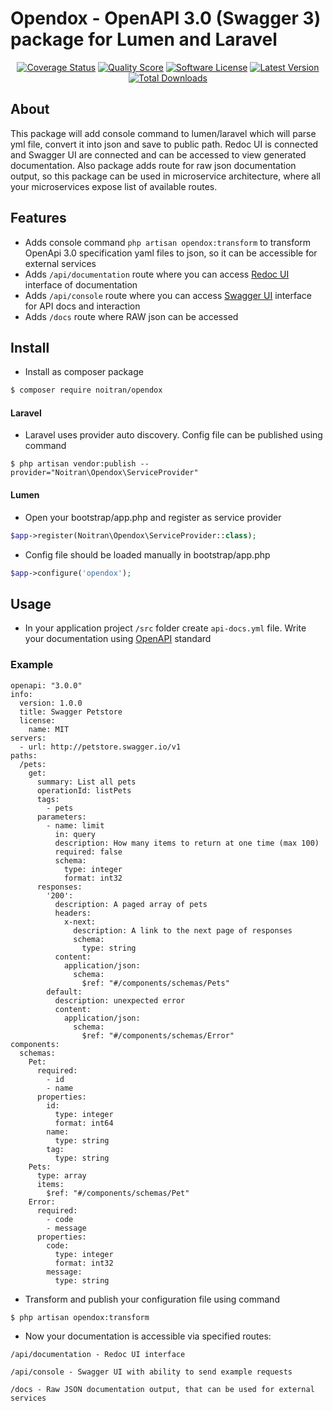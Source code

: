 Opendox - OpenAPI 3.0 (Swagger 3) package for Lumen and Laravel
====================

<p align="center">
<a href="https://scrutinizer-ci.com/g/noitran/opendox/code-structure"><img src="https://img.shields.io/scrutinizer/coverage/g/noitran/opendox.svg?style=flat-square" alt="Coverage Status"></img></a>
<a href="https://scrutinizer-ci.com/g/noitran/opendox"><img src="https://img.shields.io/scrutinizer/g/noitran/opendox.svg?style=flat-square" alt="Quality Score"></img></a>
<a href="LICENSE"><img src="https://img.shields.io/badge/license-MIT-brightgreen.svg?style=flat-square" alt="Software License"></img></a>
<a href="https://github.com/noitran/opendox/releases"><img src="https://img.shields.io/github/release/noitran/opendox.svg?style=flat-square" alt="Latest Version"></img></a>
<a href="https://packagist.org/packages/iocaste/opendox"><img src="https://img.shields.io/packagist/dt/iocaste/opendox.svg?style=flat-square" alt="Total Downloads"></img></a>
</p>

## About

This package will add console command to lumen/laravel which will parse yml file, convert it into json and save to public path.
Redoc UI is connected and Swagger UI are connected and can be accessed to view generated documentation.
Also package adds route for raw json documentation output, so this package can be used in microservice architecture, where all your microservices expose list of available routes.

## Features

* Adds console command `php artisan opendox:transform` to transform OpenApi 3.0 specification yaml files to json, so it can be accessible for external services
* Adds `/api/documentation` route where you can access <a href="https://github.com/Rebilly/ReDoc">Redoc UI</a> interface of documentation
* Adds `/api/console` route where you can access <a href="https://github.com/swagger-api/swagger-ui">Swagger UI</a> interface for API docs and interaction
* Adds `/docs` route where RAW json can be accessed

## Install

* Install as composer package

```bash
$ composer require noitran/opendox
```

#### Laravel

* Laravel uses provider auto discovery. Config file can be published using command

```
$ php artisan vendor:publish --provider="Noitran\Opendox\ServiceProvider"
```

#### Lumen

* Open your bootstrap/app.php and register as service provider

```php
$app->register(Noitran\Opendox\ServiceProvider::class);
```

* Config file should be loaded manually in bootstrap/app.php

```php
$app->configure('opendox');
```

## Usage

* In your application project `/src` folder create `api-docs.yml` file. Write your documentation using <a href="https://github.com/OAI/OpenAPI-Specification/blob/master/versions/3.0.0.md">OpenAPI</a> standard

### Example

```
openapi: "3.0.0"
info:
  version: 1.0.0
  title: Swagger Petstore
  license:
    name: MIT
servers:
  - url: http://petstore.swagger.io/v1
paths:
  /pets:
    get:
      summary: List all pets
      operationId: listPets
      tags:
        - pets
      parameters:
        - name: limit
          in: query
          description: How many items to return at one time (max 100)
          required: false
          schema:
            type: integer
            format: int32
      responses:
        '200':
          description: A paged array of pets
          headers:
            x-next:
              description: A link to the next page of responses
              schema:
                type: string
          content:
            application/json:
              schema:
                $ref: "#/components/schemas/Pets"
        default:
          description: unexpected error
          content:
            application/json:
              schema:
                $ref: "#/components/schemas/Error"
components:
  schemas:
    Pet:
      required:
        - id
        - name
      properties:
        id:
          type: integer
          format: int64
        name:
          type: string
        tag:
          type: string
    Pets:
      type: array
      items:
        $ref: "#/components/schemas/Pet"
    Error:
      required:
        - code
        - message
      properties:
        code:
          type: integer
          format: int32
        message:
          type: string
```

* Transform and publish your configuration file using command

```bash
$ php artisan opendox:transform
```

* Now your documentation is accessible via specified routes:

```
/api/documentation - Redoc UI interface

/api/console - Swagger UI with ability to send example requests

/docs - Raw JSON documentation output, that can be used for external services
```
